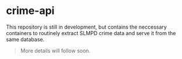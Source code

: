 # crime-api

This repository is still in development, but contains the neccessary containers to routinely extract SLMPD crime data and serve it from the same database.

> More details will follow soon.

